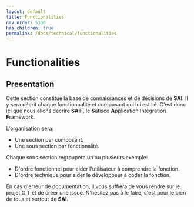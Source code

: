 ```yaml
---
layout: default
title: Functionalities
nav_order: 5300
has_children: true
permalink: /docs/technical/functionalities
---
```


# Functionalities

## Presentation

Cette section constitue la base de connaissances et de décisions de **SAI**. Il y sera décrit chaque fonctionnalité et composant qui lui est lié.
C'est donc ici que nous allons décrire **SAIF**, le **S**atisco **A**pplication **I**ntegration **F**ramework.

L'organisation sera:
- Une section par composant.
- Une sous section par fonctionalité.

Chaque sous section regroupera un ou plusieurs exemple:
- D'ordre fonctionnel pour aider l'utilisateur à comprendre la fonction.
- D'ordre technique pour aider le développeur à coder la fonction.

En cas d'erreur de documentation, il vous suffiera de vous rendre sur le projet GIT et de créer une issue. N'hésitez pas à le faire, c'est pour le bien de tous et surtout de **SAI**.
